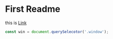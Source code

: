 # First Readme

this is [Link](https://github.com/daneshjooyar-student-01/Js-Game-Second-Edtion/new/master?filename=README.md)

```javascript
const win = document.querySelecotor('.window');
```
